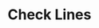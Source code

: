 ---
title: Check Lines
excerpt: Check your lines. Maximum 1000 lines per request.
api:
  file: antipublic.json
  operationId: License.CheckLines
hidden: false
---